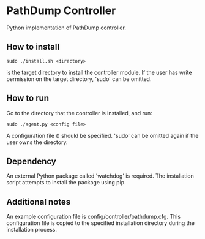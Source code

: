 # PathDump Controller

Python implementation of PathDump controller.

## How to install

```
sudo ./install.sh <directory>

```

<directory> is the target directory to install the controller module. If the
user has write permission on the target directory, 'sudo' can be omitted.

## How to run

Go to the directory that the controller is installed, and run:

```
sudo ./agent.py <config file>
```

A configuration file (<config file>) should be specified. 'sudo' can be omitted
again if the user owns the directory.

## Dependency

An external Python package called 'watchdog' is required. The installation
script attempts to install the package using pip.

## Additional notes

An example configuration file is config/controller/pathdump.cfg. This
configuration file is copied to the specified installation directory during
the installation process. 

